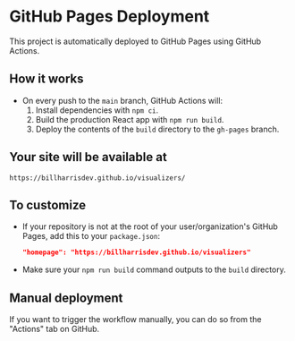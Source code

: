 # GitHub Pages Deployment

This project is automatically deployed to GitHub Pages using GitHub Actions.

## How it works

- On every push to the `main` branch, GitHub Actions will:
  1. Install dependencies with `npm ci`.
  2. Build the production React app with `npm run build`.
  3. Deploy the contents of the `build` directory to the `gh-pages` branch.

## Your site will be available at

```
https://billharrisdev.github.io/visualizers/
```

## To customize

- If your repository is not at the root of your user/organization's GitHub Pages, add this to your `package.json`:

  ```json
  "homepage": "https://billharrisdev.github.io/visualizers"
  ```

- Make sure your `npm run build` command outputs to the `build` directory.

## Manual deployment

If you want to trigger the workflow manually, you can do so from the "Actions" tab on GitHub.
